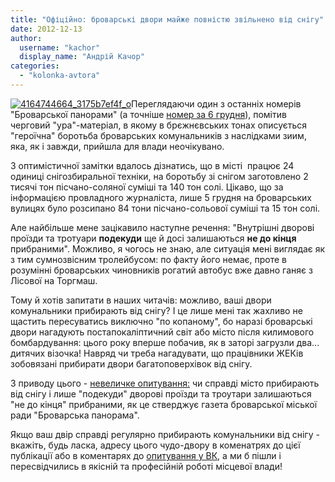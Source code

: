 ```yaml
---
title: "Офіційно: броварські двори майже повністю звільнено від снігу"
date: 2012-12-13
author: 
  username: "kachor"
  display_name: "Андрій Качор"
categories: 
  - "kolonka-avtora"
---
```


[![](https://mpz.brovary.org/wp-content/uploads/2012/12/4164744664_3175b7ef4f_o.jpg "4164744664_3175b7ef4f_o")](https://mpz.brovary.org/wp-content/uploads/2012/12/4164744664_3175b7ef4f_o.jpg)Переглядаючи один з останніх номерів "Броварської панорами" (а точніше [номер за 6 грудня](http://docs.pravo-znaty.org.ua/p6170/06.12.2012)), помітив черговий "ура"-матеріал, в якому в брєжнєвських тонах описується "героїчна" боротьба броварських комунальників з наслідками зиим, яка, як і завжди, прийшла для влади неочікувано.

З оптимістичної замітки вдалось дізнатись, що в місті  працює 24 одиниці снігозбиральної техніки, на боротьбу зі снігом заготовлено 2 тисячі тон пісчано-соляної суміші та 140 тон солі. Цікаво, що за інформацією провладного журналіста, лише 5 грудня на броварських вулицях було розсипано 84 тони пісчано-сольової суміші та 15 тон солі.

Але найбільше мене зацікавило наступне речення: "Внутрішні дворові проїзди та тротуари **подекуди** ще й досі залишаються **не до кінця** прибраними". Можливо, я чогось не знаю, але ситуація мені виглядає як з тим сумнозвісним тролейбусом: по факту його немає, проте в розумінні броварських чиновників рогатий автобус вже давно ганяє з Лісової на Торгмаш.

Тому й хотів запитати в наших читачів: можливо, ваші двори комунальники прибирають від снігу? І це лише мені так жахливо не щастить пересуватись виключно "по копаному", бо наразі броварські двори нагадують постапокаліптичний світ або місто після килимового бомбардування: цього року вперше побачив, як в заторі загрузли два... дитячих візочка! Навряд чи треба нагадувати, що працівники ЖЕКів зобовязані прибирати двори багатоповерхівок від снігу.

З приводу цього - [невеличке опитування:](http://vk.com/pravo.znaty.brovary?w=wall-33385818_1021) чи справді місто прибирають від снігу і лише "подекуди" дворові проїзди та троутари залишаються "не до кінця" прибраними, як це стверджує газета броварської міської ради "Броварська панорама".

<script type="text/javascript" src="http://userapi.com/js/api/openapi.js?72"></script>

<script type="text/javascript">// <![CDATA[ VK.Widgets.Poll("vk_poll", {width: 300}, "63920502_174e3f3d1beebe2dae"); // ]]></script>

Якщо ваш двір справді регулярно прибирають комунальники від снігу - вкажіть, будь ласка, адресу цього чудо-двору в коменатрях до цієї публікації або в коментарях до [опитування у ВК](http://vk.com/pravo.znaty.brovary?w=wall-33385818_1021), а ми б пішли і пересвідчились в якісній та професійній роботі місцевої влади!
